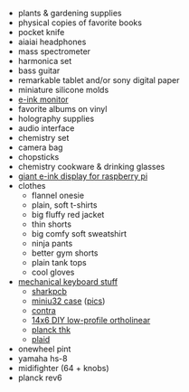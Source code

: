 
- plants & gardening supplies
- physical copies of favorite books
- pocket knife
- aiaiai headphones
- mass spectrometer
- harmonica set
- bass guitar
- remarkable tablet and/or sony digital paper
- miniature silicone molds
- [e-ink monitor](http://dasungtech.com/english/detail/id/220)
- favorite albums on vinyl
- holography supplies
- audio interface
- chemistry set
- camera bag
- chopsticks
- chemistry cookware & drinking glasses
- [giant e-ink display for raspberry pi](https://shopkits.eink.com/product/13-3%cb%9d-epaper-display-ed133ut2/)
- clothes
  - flannel onesie
  - plain, soft t-shirts
  - big fluffy red jacket
  - thin shorts
  - big comfy soft sweatshirt
  - ninja pants
  - better gym shorts
  - plain tank tops
  - cool gloves
- [mechanical keyboard stuff](https://github.com/BenRoe/awesome-mechanical-keyboard)
  - [sharkpcb](https://raw.githubusercontent.com/Gondolindrim/SharkPCB/master/renders/backRender.png)
  - [miniu32 case](https://github.com/wizarddata/Miuni32-Case) ([pics](https://camo.githubusercontent.com/493332147fbe1cf678d26f0eb67fb74b21e3d938/68747470733a2f2f707265766965772e726564642e69742f646135657935667866797032312e6a70673f77696474683d3936302663726f703d736d617274266175746f3d7765627026733d34373065633331636434616437363064643330633136353931373430623233386661386135396363))
  - [contra](https://github.com/ai03-2725/Contra)
  - [14x6 DIY low-profile ortholinear](https://www.reddit.com/r/MechanicalKeyboards/comments/8sy17h/diy_low_profile_ortho/)
  - [planck thk](https://github.com/olkb/planck_thk)
  - [plaid](https://github.com/hsgw/plaid)
- onewheel pint
- yamaha hs-8
- midifighter (64 + knobs)
- planck rev6

<!--

https://hypland.com/collections/shirts-1/products/naruto-vs-sasuke-scenes-button-up-shirt-multi
https://hypland.com/collections/shirts-1/products/bleach-eyes-button-up-shirt-white
https://ickypop.bigcartel.com/product/ticket-to-hell-satan-666-admit-one-iron-on-patch
https://iiiiclothing.com/collections/all/products/fake-hats
https://japanwave.us/collections/top-cocoluck/products/cocoluck-washable-cloth-face-mask-d-2
https://japanwave.us/collections/cocoluck/products/cocoluck-cat-bandana-co-6197-lemon
https://japanwave.us/collections/sun-art/products/sun-art-ghost-mag-1
https://japanwave.us/collections/kigurumi/products/sazac-lobster-kigurumi
https://japanwave.us/collections/kigurumi/products/sazac-korilakkuma-kigurumi
https://japanwave.us/collections/kigurumi/products/chicken-kigurumi
https://shop.kinwamonster.com/collections/new/products/eyes-baseball-cap
https://www.instagram.com/birdstonshire/
https://www.anime-expo.org/2020-lite/exhibitors/t-z/
https://www.anime-expo.org/2020-lite/exhibitors/p-s/
https://www.anime-expo.org/2020-lite/exhibitors/l-o/
https://www.anime-expo.org/2020-lite/artist-alley/a/
https://www.anime-expo.org/2020-lite/artist-alley/b-c/
https://www.anime-expo.org/2020-lite/artist-alley/d-f/
https://www.anime-expo.org/2020-lite/artist-alley/g-j/
https://www.anime-expo.org/2020-lite/artist-alley/k-l/
https://www.anime-expo.org/2020-lite/artist-alley/m-n/
https://www.anime-expo.org/2020-lite/artist-alley/o-r/
https://www.anime-expo.org/guest/s2heart/

-->

<!--

https://thecrow.uk/gpd-p2-max-ultrabook-cyberdeck-review/
https://news.ycombinator.com/item?id=25890694
https://gpd.hk/gpdpocket2

-->

<!--

- [ ] harmonicas & harmonica holder

- [ ] sony a7iii with 24mm f1.4 lens gmaster

- [ ] furniture
  - https://store.hermanmiller.com/office/office-chairs/sayl-task-chair/2294.html?lang=en_US&
  - https://www.google.com/search?hl=en&q=best%20lounge%20chair
  - https://www.google.com/search?q=best+lounge+chair&hl=en&source=univ&tbm=shop&tbo=u&sa=X&ved=2ahUKEwjJurD2q8XoAhUCB50JHR2eDVwQsxh6BAgPECs&biw=1307&bih=2333
  - https://www.google.com/search?tbm=isch&q=eames%20chair&tbs=imgo:1
  - https://www.houzz.com/pvp/aniline-leather-lounge-chair-and-ottoman-seat-brown-base-palisander-prvw-prpv-pv~133919878?redirect=-1&m_refid=PLA_HZ_133919878_8537691110&device=c&nw=g&gclid=EAIaIQobChMIndy79qvF6AIVR_7jBx2Q1AiyEAQYASABEgJ9h_D_BwE
  - https://www.google.com/search?q=best+chaise&hl=en&source=univ&tbm=shop&tbo=u&sa=X&ved=2ahUKEwj1gtHarMXoAhVZaM0KHbWZBm8Qsxh6BAgNECs&biw=1307&bih=2333
  - https://www.hayneedle.com/product/safaviehmonroechaisewithheadrestpillow.cfm
  - https://www.houzz.com/products/chaise-lounge-chairs
  - https://www.houzz.com/pvp/monroe-chaise-with-round-pillow-gray-prvw-prpv-pv~91836602?redirect=-1&m_refid=PLA_HZ_91836602_8537691092&device=c&nw=g&gclid=EAIaIQobChMIqo_jla7F6AIVAVYMCh30qAu1EAQYAyABEgKz-_D_BwE
  - https://www.google.com/search?hl=en&q=famous%20chairs
  - https://www.google.com/search?q=famous+chairs&hl=en&source=univ&tbm=shop&tbo=u&sa=X&ved=2ahUKEwjW5YjJrsXoAhVTJ80KHdsKCsMQsxh6BAgQECs&biw=1307&bih=2333
  - https://www.google.com/search?hl=en&tbm=shop&q=famous+chairs&tbs=vw:g,mr:1,cat:505916,pdtr0:1519879%7C1718048,init_ar:SgZKBAi88B4%3D&sa=X&ved=0ahUKEwiZ0ITNrsXoAhWPW80KHf7kAZIQ1yoI7wcoAQ&biw=1307&bih=2333
  - https://www.google.com/search?hl=en&q=womb%20chair
  - https://www.google.com/search?q=womb+chair&hl=en&source=univ&tbm=shop&tbo=u&sa=X&ved=2ahUKEwiY7oyLr8XoAhXaWM0KHfsGAj0Qsxh6BAglEEk&biw=1307&bih=2333#spd=2295235175830478446
  - https://eternitymodern.com/products/womb-chair-ottoman-1?_pos=2&_sid=542893041&_ss=r&variant=30863725953106&utm_campaign=gs-2018-08-03&utm_source=google&utm_medium=smart_campaign&gclid=EAIaIQobChMIi4KWi6_F6AIV5ZJbCh02hwm8EAYYCCABEgJNQPD_BwE
  - https://www.reddit.com/r/hometours/top/
  - https://www.reddit.com/r/SmallHome/
  - https://www.curbed.com/2020/3/16/21155258/gridded-house-space-popular-architects
  - https://www.reddit.com/r/malelivingspace/comments/c97u8d/the_midcentury_modern_guide_of_your_dreams/
  - https://www.ebay.com/sch/i.html?_nkw=womb%20chair
  - https://losangeles.craigslist.org/search/sss?query=eames&sort=rel
  - https://www.ikea.com/us/en/p/jaervfjaellet-office-chair-with-armrests-gunnared-beige-white-s79297197/
  - https://www.amazon.com/gp/your-account/order-history?opt=ab&digitalOrders=1&unifiedOrders=1&returnTo=&orderFilter=year-2010
  - https://www.google.com/search?hl=en&q=J%C3%84RVFJ%C3%84LLET%20review
  - https://www.reddit.com/r/IKEA/comments/98bjcf/any_office_chair_j%C3%A4rvfj%C3%A4llet_feedback/
  - https://www.ikea.com/us/en/p/jaervfjaellet-office-chair-gunnared-dark-gray-60363597/
  - https://www.windowscentral.com/best-ikea-gaming-chair
  - https://www.amazon.com/product-reviews/B07QJG9C2R?reviewerType=all_reviews
  - https://www.hermanmiller.com/products/seating/office-chairs/
  - https://www.hermanmiller.com/products/seating/office-chairs/mirra-2-chairs/
  - https://store.hermanmiller.com/office/office-chairs/sayl-task-chair/2294.html?lang=en_US&
  - https://www.hermanmiller.com/products/seating/office-chairs/
  - https://www.google.com/search?hl=en&q=best%20office%20chairs%20reddit
  - https://www.reddit.com/r/BuyItForLife/comments/4kg544/best_desk_chair_for_long_hours_and_good_posture/
  - https://www.reddit.com/r/graphic_design/comments/1aiy0c/what_is_the_best_reasonably_priced_office_chair/
  - https://www.cb2.com/furniture/office-chairs/1


- [ ] more recursion mugs
- [ ] slow jo
- [ ] cassettes! and cassette player? audiobooks!
  - [ ] cassette holder
- [ ] audiophile headphones
- [ ] massdrop knife

- [ ] rave supplies
  - [ ] oobies
  - [ ] goobly eyes
  - [ ] tiny hambs
  - [ ] fake individual teeths

-->
